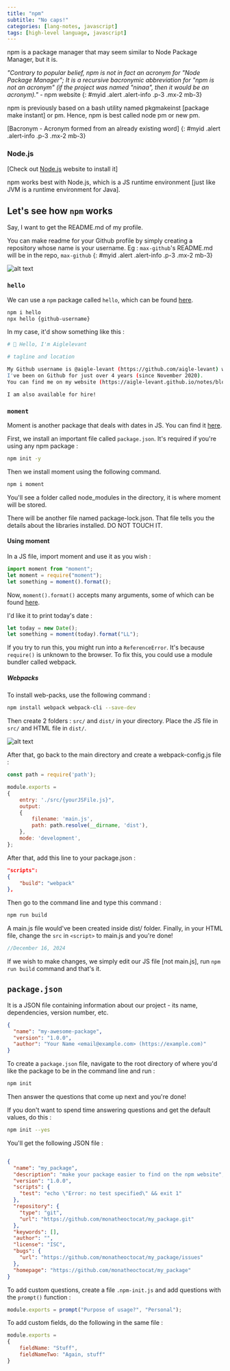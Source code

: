 ```yaml
---
title: "npm"
subtitle: "No caps!"
categories: [lang-notes, javascript]
tags: [high-level language, javascript]
---
```


npm is a package manager that may seem similar to Node Package Manager, but it is.

*"Contrary to popular belief, npm is not in fact an acronym for "Node Package Manager"; It is a recursive bacronymic abbreviation for "npm is not an acronym" (if the project was named "ninaa", then it would be an acronym)."* - npm website
{: #myid .alert .alert-info .p-3 .mx-2 mb-3}

npm is previously based on a bash utility named pkgmakeinst [package make instant] or pm. Hence, npm is best called node pm or new pm.

[Bacronym - Acronym formed from an already existing word]
{: #myid .alert .alert-info .p-3 .mx-2 mb-3}

### Node.js

[Check out [Node.js](https://nodejs.org/en) website to install it]

npm works best with Node.js, which is a JS runtime environment [just like JVM is a runtime environment for Java].

## Let's see how `npm` works

Say, I want to get the README.md of my profile.

You can make readme for your Github profile by simply creating a repository whose name is your username.
Eg : `max-github`'s README.md will be in the repo, `max-github`
{: #myid .alert .alert-info .p-3 .mx-2 mb-3}

![alt text](image-2.png)

### `hello`

We can use a `npm` package called `hello`, which can be found [here](https://www.npmjs.com/package/hello).

```bash
npm i hello
npx hello {github-username}
```

In my case, it'd show something like this :

```bash
# 👋 Hello, I'm Aiglelevant

# tagline and location

My Github username is @aigle-levant (https://github.com/aigle-levant) where I have 26 repos (https://github.com/aigle-levant?tab=repositories) and I'm following 14 accounts (https://github.com/aigle-levant?tab=following).
I've been on Github for just over 4 years (since November 2020).
You can find me on my website (https://aigle-levant.github.io/notes/blog/).   

I am also available for hire!
```

### `moment`

Moment is another package that deals with dates in JS. You can find it [here](https://momentjs.com/docs/#/use-it/).

First, we install an important file called `package.json`. It's required if you're using any npm package :

```bash
npm init -y
```

Then we install moment using the following command.

```bash
npm i moment
```

You'll see a folder called node_modules in the directory, it is where moment will be stored.

There will be another file named package-lock.json. That file tells you the details about the libraries installed. DO NOT TOUCH IT.

#### Using moment

In a JS file, import moment and use it as you wish :

```js
import moment from "moment";
let moment = require("moment");
let something = moment().format();
```

Now, `moment().format()` accepts many arguments, some of which can be found [here](https://momentjs.com/).

I'd like it to print today's date :

```js
let today = new Date();
let something = moment(today).format("LL");
```

If you try to run this, you might run into a `ReferenceError`. It's because `require()` is unknown to the browser. To fix this, you could use a module bundler called webpack.

##### Webpacks

To install web-packs, use the following command :

```bash
npm install webpack webpack-cli --save-dev
```

Then create 2 folders : `src/` and `dist/` in your directory. Place the JS file in `src/` and HTML file in `dist/`.

![alt text](image-3.png)

After that, go back to the main directory and create a webpack-config.js file :

```js
const path = require('path');

module.exports =
{
    entry: './src/{yourJSFile.js}",
    output:
    {
        filename: 'main.js',
        path: path.resolve(__dirname, 'dist'),
    },
    mode: 'development',
};
```

After that, add this line to your package.json :

```json
"scripts":
{
    "build": "webpack"
},
```

Then go to the command line and type this command :

```bash
npm run build
```

A main.js file would've been created inside dist/ folder. Finally, in your HTML file, change the `src` in `<script>` to main.js and you're done!

```js
//December 16, 2024
```

If we wish to make changes, we simply edit our JS file [not main.js], run `npm run build` command and that's it.

## `package.json`

It is a JSON file containing information about our project - its name, dependencies, version number, etc.

```json
{
  "name": "my-awesome-package",
  "version": "1.0.0",
  "author": "Your Name <email@example.com> (https://example.com)"
}
```

To create a `package.json` file, navigate to the root directory of where you'd like the package to be in the command line and run :

```bash
npm init
```

Then answer the questions that come up next and you're done!

If you don't want to spend time answering questions and get the default values, do this :

```bash
npm init --yes
```

You'll get the following JSON file :

```json

{
  "name": "my_package",
  "description": "make your package easier to find on the npm website",
  "version": "1.0.0",
  "scripts": {
    "test": "echo \"Error: no test specified\" && exit 1"
  },
  "repository": {
    "type": "git",
    "url": "https://github.com/monatheoctocat/my_package.git"
  },
  "keywords": [],
  "author": "",
  "license": "ISC",
  "bugs": {
    "url": "https://github.com/monatheoctocat/my_package/issues"
  },
  "homepage": "https://github.com/monatheoctocat/my_package"
}
```

To add custom questions, create a file `.npm-init.js` and add questions with the `prompt()` function :

```js
module.exports = prompt("Purpose of usage?", "Personal");
```

To add custom fields, do the following in the same file :

```js
module.exports =
{
    fieldName: "Stuff",
    fieldNameTwo: "Again, stuff"
}
```
